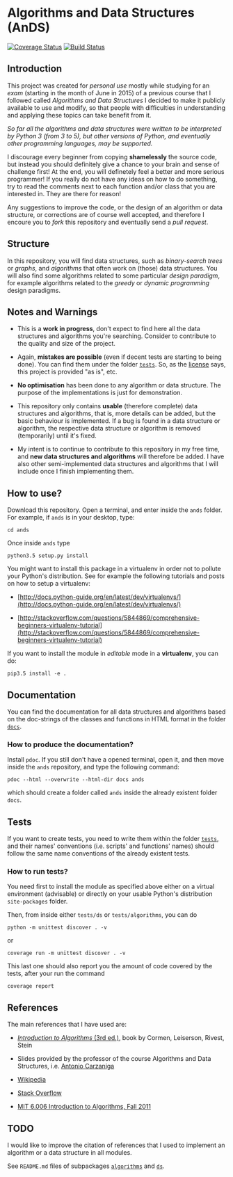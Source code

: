 # Algorithms and Data Structures (AnDS)

[![Coverage Status](https://coveralls.io/repos/github/dossan/ands/badge.svg?branch=master)](https://coveralls.io/github/dossan/ands?branch=master)
[![Build Status](https://travis-ci.org/dossan/ands.svg?branch=master)](https://travis-ci.org/dossan/ands)

## Introduction

This project was created for _personal use_ mostly while studying for an _exam_ (starting in the month of June in 2015) of a previous course that I followed called _Algorithms and Data Structures_ I decided to make it publicly available to use and modify, so that people with difficulties in understanding and applying these topics can take benefit from it. 

_So far all the algorithms and data structures were written to be interpreted by Python 3 (from 3 to 5), but other versions of Python, and eventually other programming languages, may be supported._

I discourage every beginner from copying **shamelessly** the source code, but instead you should definitely give a chance to your brain and sense of challenge first! At the end, you will definetely feel a better and more serious programmer! If you really do not have any ideas on how to do something, try to read the comments next to each function and/or class that you are interested in. They are there for reason!

Any suggestions to improve the code, or the design of an algorithm or data structure, or corrections are of course well accepted, and therefore I encoure you to _fork_ this repository and eventually send a _pull request_.

## Structure

In this repository, you will find data structures, such as _binary-search trees_ or _graphs_, and _algorithms_ that often work on (those) data structures. 
You will also find some algorithms related to some particular _design paradigm_, for example algorithms related to the _greedy_ or _dynamic programming_ design paradigms.

## Notes and Warnings

- This is a **work in progress**, don't expect to find here all the data structures and algorithms you're searching. Consider to contribute to the quality and size of the project.

- Again, **mistakes are possible** (even if decent tests are starting to being done). You can find them under the folder [`tests`](tests). So, as the [license](LICENSE.md) says, this project is provided "as is", etc.

- **No optimisation** has been done to any algorithm or data structure. The purpose of the implementations is just for demonstration.

- This repository only contains **usable** (therefore complete) data structures and algorithms, that is, more details can be added, but the basic behaviour is implemented. If a bug is found in a data structure or algorithm, the respective data structure or algorithm is removed (temporarily) until it's fixed.

- My intent is to continue to contribute to this repository in my free time, and **new data structures and algorithms** will therefore be added. I have also other semi-implemented data structures and algorithms that I will include once I finish implementing them.


## How to use?

Download this repository. Open a terminal, and enter inside the `ands` folder. For example, if `ands` is in your desktop, type:

    cd ands

Once inside `ands` type

    python3.5 setup.py install
    
You might want to install this package in a virtualenv in order not to pollute your Python's distribution. See for example the following tutorials and posts on how to setup a virtualenv:

- [http://docs.python-guide.org/en/latest/dev/virtualenvs/](http://docs.python-guide.org/en/latest/dev/virtualenvs/)

- [http://stackoverflow.com/questions/5844869/comprehensive-beginners-virtualenv-tutorial](http://stackoverflow.com/questions/5844869/comprehensive-beginners-virtualenv-tutorial)

If you want to install the module in _editable_ mode in a **virtualenv**, you can do:

    pip3.5 install -e .

## Documentation

You can find the documentation for all data structures and algorithms based on the doc-strings of the classes and functions in HTML format in the folder [`docs`](docs).

### How to produce the documentation?

Install `pdoc`. If you still don't have a opened terminal, open it, and then move inside the `ands` repository, and type the following command:

    pdoc --html --overwrite --html-dir docs ands

which should create a folder called `ands` inside the already existent folder `docs`.

## Tests

If you want to create tests, you need to write them within the folder [`tests`](tests), and their names' conventions (i.e. scripts' and functions' names) should follow the same name conventions of the already existent tests.

### How to run tests?

You need first to install the module as specified above either on a virtual environment (advisable) or directly on your usable Python's distribution `site-packages` folder.

Then, from inside either `tests/ds` or `tests/algorithms`, you can do

    python -m unittest discover . -v


or 

    coverage run -m unittest discover . -v


This last one should also report you the amount of code covered by the tests, after your run the command

    coverage report

## References

The main references that I have used are:

- [_Introduction to Algorithms_ (3rd ed.)](https://mitpress.mit.edu/books/introduction-algorithms), book by Cormen, Leiserson, Rivest, Stein

- Slides provided by the professor of the course Algorithms and Data Structures, i.e. [Antonio Carzaniga](http://www.inf.usi.ch/carzaniga/)

- [Wikipedia](https://www.wikipedia.org/)

- [Stack Overflow](http://stackoverflow.com/)

- [MIT 6.006 Introduction to Algorithms, Fall 2011](https://www.youtube.com/watch?v=HtSuA80QTyo&list=PLUl4u3cNGP61Oq3tWYp6V_F-5jb5L2iHb)



## TODO

I would like to improve the citation of references that I used to implement an algorithm or a data structure in all modules.


See `README.md` files of subpackages [`algorithms`](ands/algorithms) and [`ds`](ands/ds).
